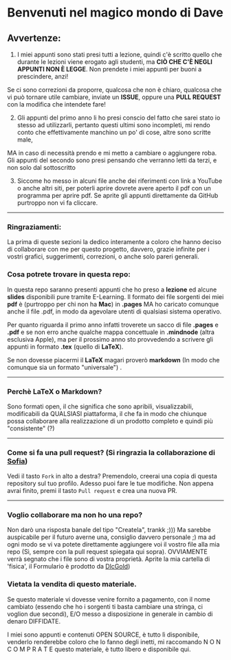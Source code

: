 # Benvenuti nel magico mondo di Dave

## Avvertenze:

1) I miei appunti sono stati presi tutti a lezione, quindi c'è scritto quello che durante le lezioni viene erogato agli studenti, ma **CIÒ CHE C'È NEGLI APPUNTI NON È LEGGE**. Non prendete i miei appunti per buoni a prescindere, anzi! 

Se ci sono correzioni da proporre, qualcosa che non è chiaro, qualcosa che vi può tornare utile cambiare, inviate un **ISSUE**, oppure una **PULL REQUEST** con la modifica che intendete fare!

2) Gli appunti del primo anno li ho presi conscio del fatto che sarei stato io stesso ad utilizzarli, pertanto questi ultimi sono incompleti, mi rendo conto che effettivamente manchino un po' di cose, altre sono scritte male,

 MA in caso di necessità prendo e mi metto a cambiare o aggiungere roba. Gli appunti del secondo sono presi pensando che verranno letti da terzi, e non solo dal sottoscritto

3) Siccome ho messo in alcuni file anche dei riferimenti con link a YouTube o anche altri siti, per poterli aprire dovrete avere aperto il pdf con un programma per aprire pdf. Se aprite gli appunti direttamente da GitHub purtroppo non vi fa cliccare.

------

### Ringraziamenti:

La prima di queste sezioni la dedico interamente a coloro che hanno deciso di collaborare
con me per questo progetto, davvero, grazie infinite per i vostri grafici, suggerimenti,
correzioni, o anche solo pareri generali. 

### Cosa potrete trovare in questa repo:

In questa repo saranno presenti appunti che ho preso a **lezione** ed  alcune **slides** disponibili pure tramite E-Learning. Il formato dei file sorgenti dei miei **pdf** è (purtroppo per chi non ha **Mac**) in **.pages** MA ho caricato comunque anche il file .pdf, in modo da agevolare utenti di qualsiasi sistema operativo.



Per quanto riguarda il primo anno infatti troverete un sacco di file **.pages** e **.pdf** e se non erro anche qualche mappa concettuale in **.mindnode** (altra esclusiva Apple), ma per il prossimo anno sto provvedendo a scrivere gli appunti in formato **.tex** (quello di **LaTeX**). 

Se non dovesse piacermi il **LaTeX** magari proverò **markdown** (In modo che comunque sia un formato "universale") . 

------

### Perchè LaTeX o Markdown?

Sono formati open, il che significa che sono apribili, visualizzabili, modificabili da QUALSIASI piattaforma, il che fa in modo che chiunque possa collaborare alla realizzazione di un prodotto completo e quindi più "consistente" (?)

------

### Come si fa una pull request? (Si ringrazia la collaborazione di [Sofia](https://github.com/amarusofia))
Vedi il tasto `Fork` in alto a destra? Premendolo, creerai una copia di questa repository sul tuo profilo.
Adesso puoi fare le tue modifiche. Non appena avrai finito, premi il tasto `Pull request` e crea una nuova PR. 

------

### Voglio collaborare ma non ho una repo?

Non darò una risposta banale del tipo "Createla", trankk ;))) Ma sarebbe auspicabile per il futuro averne una,
consiglio davvero personale ;) ma ad ogni modo se vi va potete direttamente aggiungere voi il vostro file alla
mia repo (Sì, sempre con la pull request spiegata qui sopra). OVVIAMENTE verrà segnato che i file sono di 
vostra proprietà. Aprite la mia cartella di 'fisica', il Formulario è prodotto da [DlcGold](https://github.com/dlcgold))

### Vietata la vendita di questo materiale.

Se questo materiale vi dovesse venire fornito a pagamento, con il nome cambiato (essendo che ho i sorgenti ti basta
cambiare una stringa, ci voglion due secondi), E/O messo a disposizione in generale in cambio di denaro DIFFIDATE.

I miei sono appunti e contenuti OPEN SOURCE, è tutto lì disponibile, venderlo renderebbe coloro che lo fanno 
degli inetti, mi raccomando N O N  C O M P R A T E questo materiale, è tutto libero e disponibile qui.








